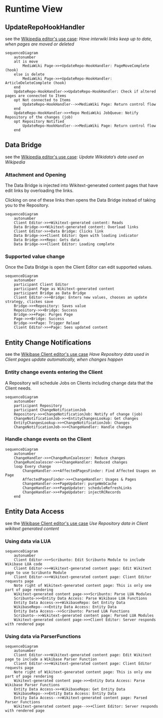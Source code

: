 # Runtime View

## UpdateRepoHookHandler

see the [Wikipedia editor's use case](01-Introduction_and_Goals.md#wikipedia-editor): _Have interwiki links keep up to date, when pages are moved or deleted_

```mermaid
sequenceDiagram
    autonumber
    alt is move
        MediaWiki Page->>+UpdateRepo-HookHandler: PageMoveComplete (hook)
    else is delete
        MediaWiki Page->>+UpdateRepo-HookHandler: ArticleDeleteComplete (hook)
    end
    UpdateRepo-HookHandler->>UpdateRepo-HookHandler: Check if altered pages are connected to Items
    opt Not connected to Items
        UpdateRepo-HookHandler-->>MediaWiki Page: Return control flow
    end
    UpdateRepo-HookHandler->>+Repo MediaWiki JobQueue: Notify Repository of the changes (job)
    opt Repository Notified
        UpdateRepo-HookHandler-->>MediaWiki Page: Return control flow
    end
```

## Data Bridge

see the [Wikipedia editor's use case](01-Introduction_and_Goals.md#wikipedia-editor): _Update Wikidata’s data used on Wikipedia_

### Attachment and Opening

The Data Bridge is injected into Wikitext-generated content pages that have edit links by overloading the links.

Clicking on one of these links then opens the Data Bridge instead of taking you to the Repository.

```mermaid
sequenceDiagram
    autonumber
    Client Editor->>+Wikitext-generated content: Reads
    Data Bridge->>+Wikitext-generated content: Overload links
    Client Editor->>+Data Bridge: Clicks link
    Data Bridge->>+Client Editor: Open with loading indicator
    Data Bridge->>+Repo: Gets data
    Data Bridge->>+Client Editor: Loading complete
```

### Supported value change

Once the Data Bridge is open the Client Editor can edit supported values.

```mermaid
sequenceDiagram
    autonumber
    participant Client Editor
    participant Page as Wikitext-generated content
    participant Bridge as Data Bridge
    Client Editor->>+Bridge: Enters new values, chooses an update strategy, clickes save
    Bridge->>+Repository: Saves value
    Repository->>+Bridge: Success
    Bridge->>+Page: Purges Page
    Page->>+Bridge: Success
    Bridge->>+Page: Trigger Reload
    Client Editor->>+Page: Sees updated content
```

## Entity Change Notifications

see the [Wikibase Client editor's use case](01-Introduction_and_Goals.md#wikibase-client-editor) _Have Repository data used in Client pages update automatically, when changes happen_

### Entity change events entering the Client

A Repository will schedule Jobs on Clients including change data that the Client needs.

```mermaid
sequenceDiagram
    autonumber
    participant Repository
    participant ChangeNotificationJob
    Repository->>+ChangeNotificationJob: Notify of change (job)
    ChangeNotificationJob->>+EntityChangesLookup: Get changes
    EntityChangesLookup->>+ChangeNotificationJob: Changes
    ChangeNotificationJob->>+ChangeHandler: Handle changes
```

### Handle change events on the Client

```mermaid
sequenceDiagram
    autonumber
    ChangeHandler->>+ChangeRunCoalescer: Reduce changes
    ChangeRunCoalescer->>+ChangeHandler: Reduced changes
    loop Every change
        ChangeHandler->>+AffectedPagesFinder: Find Affected Usages on Page
        AffectedPagesFinder->>+ChangeHandler: Usages & Pages
        ChangeHandler->>+PageUpdater: purgeWebCache
        ChangeHandler->>+PageUpdater: scheduleRefreshLinks
        ChangeHandler->>+PageUpdater: injectRCRecords
    end
```

## Entity Data Access

see the [Wikibase Client editor's use case](01-Introduction_and_Goals.md#wikibase-client-editor) _Use Repository data in Client wikitext generated content_

### Using data via LUA

```mermaid
sequenceDiagram
    autonumber
    Client Editor->>+Scribunto: Edit Scribunto Module to include Wikibase LUA code
    Client Editor->>+Wikitext-generated content page: Edit Wikitext page to use Scribunto Module
    Client Editor->>+Wikitext-generated content page: Client Editor requests page
    Note right of Wikitext-generated content page: This is only one part of page rendering
    Wikitext-generated content page->>+Scribunto: Parse LUA Modules
    Scribunto->>+Entity Data Access: Parse Wikibase LUA Functions
    Entity Data Access->>+WikibaseRepo: Get Entity Data
    WikibaseRepo-->>Entity Data Access: Entity Data
    Entity Data Access-->>Scribunto: Parsed LUA Functions
    Scribunto-->>Wikitext-generated content page: Parsed LUA Modules
    Wikitext-generated content page->>+Client Editor: Server responds with rendered page
```

### Using data via ParserFunctions

```mermaid
sequenceDiagram
    autonumber
    Client Editor->>+Wikitext-generated content page: Edit Wikitext page to include a Wikibase Parser Function
    Client Editor->>+Wikitext-generated content page: Client Editor requests page
    Note right of Wikitext-generated content page: This is only one part of page rendering
    Wikitext-generated content page->>+Entity Data Access: Parse Wikibase Parser Functions
    Entity Data Access->>+WikibaseRepo: Get Entity Data
    WikibaseRepo-->>Entity Data Access: Entity Data
    Entity Data Access-->>Wikitext-generated content page: Parsed Parser Functions
    Wikitext-generated content page-->>+Client Editor: Server responds with rendered page
```
